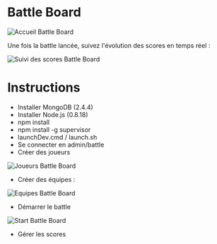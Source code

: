 Battle Board
============

![Accueil Battle Board](http://www.dreamcat.fr/github/battle-board-home.png)

Une fois la battle lancée, suivez l'évolution des scores en temps réel :

![Suivi des scores Battle Board](http://www.dreamcat.fr/github/battle-board-board.png)

Instructions
============
- Installer MongoDB (2.4.4)
- Installer Node.js (0.8.18)
- npm install
- npm install -g supervisor
- launchDev.cmd / launch.sh
- Se connecter en admin/battle
- Créer des joueurs

![Joueurs Battle Board](http://www.dreamcat.fr/github/battle-board-players.png)

- Créer des équipes :

![Equipes Battle Board](http://www.dreamcat.fr/github/battle-board-teams.png)

- Démarrer le battle

![Start Battle Board](http://www.dreamcat.fr/github/battle-board-start.png)

- Gérer les scores